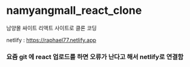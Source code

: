 # namyangmall_react_clone
남양몰 싸이트 리액트 사이트로 클론 코딩

netlify : https://raphael77.netlify.app 

### 요즘 git 에 react 업로드를 하면 오류가 난다고 해서  netlify로 연결함
